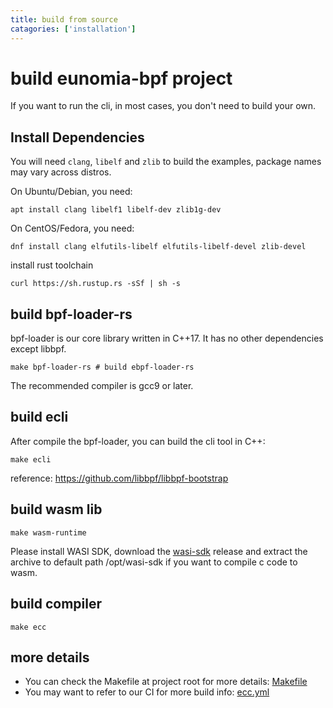 ```yaml
---
title: build from source
catagories: ['installation']
---
```


# build eunomia-bpf project

If you want to run the cli, in most cases, you don't need to build your own.

## Install Dependencies

You will need `clang`, `libelf` and `zlib` to build the examples, package names may vary across distros.

On Ubuntu/Debian, you need:

```shell
apt install clang libelf1 libelf-dev zlib1g-dev
```

On CentOS/Fedora, you need:

```shell
dnf install clang elfutils-libelf elfutils-libelf-devel zlib-devel
```

install rust toolchain

```shell
curl https://sh.rustup.rs -sSf | sh -s
```

## build bpf-loader-rs

bpf-loader is our core library written in C++17. It has no other dependencies except libbpf.

```shell
make bpf-loader-rs # build ebpf-loader-rs
```

The recommended compiler is gcc9 or later.

## build ecli

After compile the bpf-loader, you can build the cli tool in C++:

```shell
make ecli
```

reference: <https://github.com/libbpf/libbpf-bootstrap>

## build wasm lib

```shell
make wasm-runtime
```

Please install WASI SDK, download the [wasi-sdk](https://github.com/CraneStation/wasi-sdk/releases) release and extract the archive to default path /opt/wasi-sdk if you want to compile c code to wasm.

## build compiler

```shell
make ecc
```

## more details

- You can check the Makefile at project root for more details: [Makefile](https://github.com/eunomia-bpf/eunomia-bpf/blob/master/compiler/Makefile)
- You may want to refer to our CI for more build info: [ecc.yml](https://github.com/eunomia-bpf/eunomia-bpf/blob/master/.github/workflows/ecc-binary.yml)
